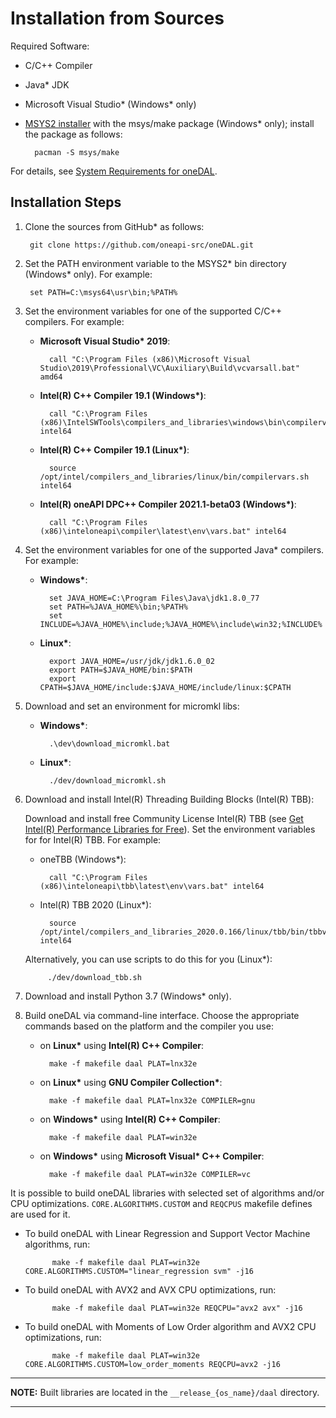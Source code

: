 <!--
******************************************************************************
* Copyright 2014-2019 Intel Corporation
*
* Licensed under the Apache License, Version 2.0 (the "License");
* you may not use this file except in compliance with the License.
* You may obtain a copy of the License at
*
*     http://www.apache.org/licenses/LICENSE-2.0
*
* Unless required by applicable law or agreed to in writing, software
* distributed under the License is distributed on an "AS IS" BASIS,
* WITHOUT WARRANTIES OR CONDITIONS OF ANY KIND, either express or implied.
* See the License for the specific language governing permissions and
* limitations under the License.
*******************************************************************************/-->

# Installation from Sources

Required Software:
* C/C++ Compiler
* Java\* JDK
* Microsoft Visual Studio\* (Windows\* only)
* [MSYS2 installer](http://msys2.github.io) with the msys/make package (Windows\* only); install the package as follows:

        pacman -S msys/make

For details, see [System Requirements for oneDAL](https://software.intel.com/en-us/articles/system-requirements-for-oneapi-data-analytics-library#).

## Installation Steps
1. Clone the sources from GitHub\* as follows:

        git clone https://github.com/oneapi-src/oneDAL.git


2. Set the PATH environment variable to the MSYS2\* bin directory (Windows\* only). For example:

        set PATH=C:\msys64\usr\bin;%PATH%

3. Set the environment variables for one of the supported C/C++ compilers. For example:

    - **Microsoft Visual Studio\* 2019**:

            call "C:\Program Files (x86)\Microsoft Visual Studio\2019\Professional\VC\Auxiliary\Build\vcvarsall.bat" amd64

    - **Intel(R) C++ Compiler 19.1 (Windows\*)**:

            call "C:\Program Files (x86)\IntelSWTools\compilers_and_libraries\windows\bin\compilervars.bat" intel64

    - **Intel(R) C++ Compiler 19.1 (Linux\*)**:

            source /opt/intel/compilers_and_libraries/linux/bin/compilervars.sh intel64

    - **Intel(R) oneAPI DPC++ Compiler 2021.1-beta03 (Windows\*)**:

            call "C:\Program Files (x86)\inteloneapi\compiler\latest\env\vars.bat" intel64

4. Set the environment variables for one of the supported Java\* compilers. For example:

    - **Windows\***:

            set JAVA_HOME=C:\Program Files\Java\jdk1.8.0_77
            set PATH=%JAVA_HOME%\bin;%PATH%
            set INCLUDE=%JAVA_HOME%\include;%JAVA_HOME%\include\win32;%INCLUDE%

    - **Linux\***:

            export JAVA_HOME=/usr/jdk/jdk1.6.0_02
            export PATH=$JAVA_HOME/bin:$PATH
            export CPATH=$JAVA_HOME/include:$JAVA_HOME/include/linux:$CPATH

5. Download and set an environment for micromkl libs:

    - **Windows\***:

            .\dev\download_micromkl.bat

    - **Linux\***:

            ./dev/download_micromkl.sh

6. Download and install Intel(R) Threading Building Blocks (Intel(R) TBB):

    Download and install free Community License Intel(R) TBB (see [Get Intel(R) Performance Libraries for Free](https://registrationcenter.intel.com/en/forms/?productid=2558&licensetype=2)).
    Set the environment variables for for Intel(R) TBB. For example:

    - oneTBB (Windows\*):

            call "C:\Program Files (x86)\inteloneapi\tbb\latest\env\vars.bat" intel64

    - Intel(R) TBB 2020 (Linux\*):

            source /opt/intel/compilers_and_libraries_2020.0.166/linux/tbb/bin/tbbvars.sh intel64

    Alternatively, you can use scripts to do this for you (Linux\*):

            ./dev/download_tbb.sh

7. Download and install Python 3.7 (Windows\* only).

8. Build oneDAL via command-line interface. Choose the appropriate commands based on the platform and the compiler you use:

    - on **Linux\*** using **Intel(R) C++ Compiler**:

            make -f makefile daal PLAT=lnx32e

    - on **Linux\*** using **GNU Compiler Collection\***:

            make -f makefile daal PLAT=lnx32e COMPILER=gnu

    - on **Windows\*** using **Intel(R) C++ Compiler**:

            make -f makefile daal PLAT=win32e

    - on **Windows\*** using **Microsoft Visual\* C++ Compiler**:

            make -f makefile daal PLAT=win32e COMPILER=vc

It is possible to build oneDAL libraries with selected set of algorithms and/or CPU optimizations. `CORE.ALGORITHMS.CUSTOM` and `REQCPUS` makefile defines are used for it.

- To build oneDAL with Linear Regression and Support Vector Machine algorithms, run:

            make -f makefile daal PLAT=win32e CORE.ALGORITHMS.CUSTOM="linear_regression svm" -j16


- To build oneDAL with AVX2 and AVX CPU optimizations, run:

            make -f makefile daal PLAT=win32e REQCPU="avx2 avx" -j16


- To build oneDAL with Moments of Low Order algorithm and AVX2 CPU optimizations, run:

            make -f makefile daal PLAT=win32e CORE.ALGORITHMS.CUSTOM=low_order_moments REQCPU=avx2 -j16



---
**NOTE:** Built libraries are located in the `__release_{os_name}/daal` directory.

---

